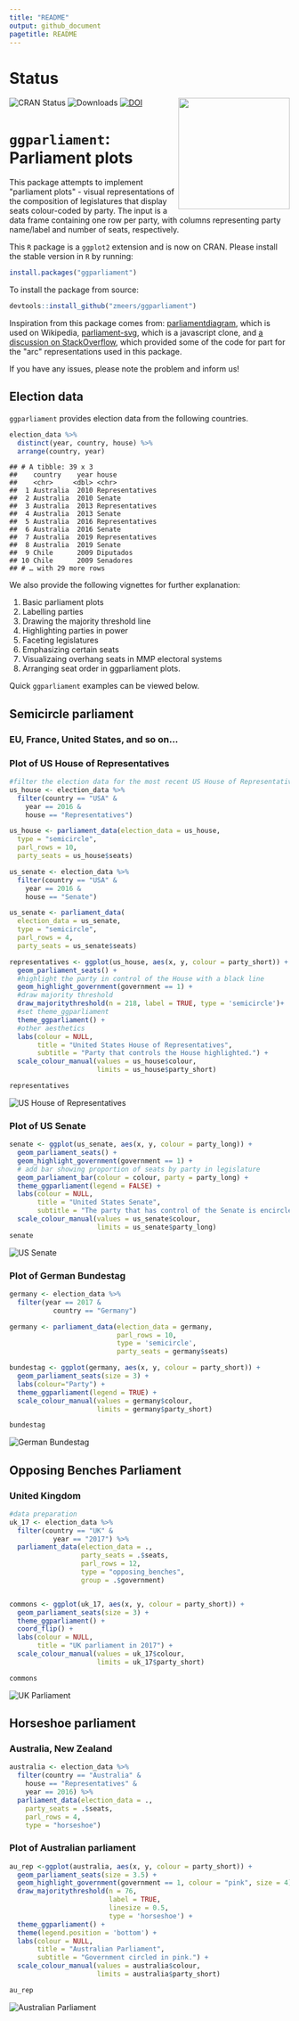 ```yaml
---
title: "README"
output: github_document
pagetitle: README
---
```


<!-- README.md is generated from README.Rmd. Please edit that file -->




# Status

![CRAN Status](https://www.r-pkg.org/badges/version/ggparliament)
![Downloads](https://cranlogs.r-pkg.org/badges/grand-total/ggparliament)
[![DOI](https://joss.theoj.org/papers/10.21105/joss.01313/status.svg)](https://doi.org/10.21105/joss.01313)
<img src = "man/figures/HexSticker.png" align = "right" width = "200"/>

# `ggparliament`: Parliament plots


This package attempts to implement "parliament plots" - visual representations of the composition of legislatures that display seats colour-coded by party. The input is a data frame containing one row per party, with columns representing party name/label and number of seats, respectively.

This `R` package is a `ggplot2` extension and is now on CRAN. Please install the stable version in `R` by running:


```r
install.packages("ggparliament")
```

To install the package from source:

```r
devtools::install_github("zmeers/ggparliament")
```

Inspiration from this package comes from: [parliamentdiagram](https://github.com/slashme/parliamentdiagram), which
is used on Wikipedia, [parliament-svg](https://github.com/juliuste/parliament-svg), which is a javascript clone, and [a discussion on StackOverflow](http://stackoverflow.com/questions/42729174/creating-a-half-donut-or-parliamentary-seating-chart), which provided some of the code for part for the "arc" representations used in this package.


If you have any issues, please note the problem and inform us!


## Election data

`ggparliament` provides election data from the following countries. 


```r
election_data %>% 
  distinct(year, country, house) %>% 
  arrange(country, year)
```

```
## # A tibble: 39 x 3
##    country    year house          
##    <chr>     <dbl> <chr>          
##  1 Australia  2010 Representatives
##  2 Australia  2010 Senate         
##  3 Australia  2013 Representatives
##  4 Australia  2013 Senate         
##  5 Australia  2016 Representatives
##  6 Australia  2016 Senate         
##  7 Australia  2019 Representatives
##  8 Australia  2019 Senate         
##  9 Chile      2009 Diputados      
## 10 Chile      2009 Senadores      
## # … with 29 more rows
```

We also provide the following vignettes for further explanation:

1. Basic parliament plots
2. Labelling parties
3. Drawing the majority threshold line
4. Highlighting parties in power
5. Faceting legislatures
6. Emphasizing certain seats
7. Visualizaing overhang seats in MMP electoral systems
8. Arranging seat order in ggparliament plots.

Quick `ggparliament` examples can be viewed below.

## Semicircle parliament

### EU, France, United States, and so on...


### Plot of US House of Representatives



```r
#filter the election data for the most recent US House of Representatives
us_house <- election_data %>%
  filter(country == "USA" &
    year == 2016 &
    house == "Representatives")

us_house <- parliament_data(election_data = us_house,
  type = "semicircle",
  parl_rows = 10,
  party_seats = us_house$seats)

us_senate <- election_data %>%
  filter(country == "USA" &
    year == 2016 &
    house == "Senate")

us_senate <- parliament_data(
  election_data = us_senate,
  type = "semicircle",
  parl_rows = 4,
  party_seats = us_senate$seats)
```


```r
representatives <- ggplot(us_house, aes(x, y, colour = party_short)) +
  geom_parliament_seats() + 
  #highlight the party in control of the House with a black line
  geom_highlight_government(government == 1) +
  #draw majority threshold
  draw_majoritythreshold(n = 218, label = TRUE, type = 'semicircle')+
  #set theme_ggparliament
  theme_ggparliament() +
  #other aesthetics
  labs(colour = NULL, 
       title = "United States House of Representatives",
       subtitle = "Party that controls the House highlighted.") +
  scale_colour_manual(values = us_house$colour, 
                      limits = us_house$party_short) 

representatives
```

![US House of Representatives](figure/unnamed-chunk-6-1.png)

### Plot of US Senate


```r
senate <- ggplot(us_senate, aes(x, y, colour = party_long)) +
  geom_parliament_seats() + 
  geom_highlight_government(government == 1) +
  # add bar showing proportion of seats by party in legislature
  geom_parliament_bar(colour = colour, party = party_long) + 
  theme_ggparliament(legend = FALSE) +
  labs(colour = NULL, 
       title = "United States Senate",
       subtitle = "The party that has control of the Senate is encircled in black.") +
  scale_colour_manual(values = us_senate$colour,
                      limits = us_senate$party_long)
senate 
```

![US Senate](figure/unnamed-chunk-7-1.png)


### Plot of German Bundestag


```r
germany <- election_data %>%
  filter(year == 2017 & 
           country == "Germany") 

germany <- parliament_data(election_data = germany, 
                           parl_rows = 10,
                           type = 'semicircle',
                           party_seats = germany$seats)

bundestag <- ggplot(germany, aes(x, y, colour = party_short)) +
  geom_parliament_seats(size = 3) +
  labs(colour="Party") +  
  theme_ggparliament(legend = TRUE) +
  scale_colour_manual(values = germany$colour, 
                      limits = germany$party_short) 

bundestag
```

![German Bundestag](figure/unnamed-chunk-8-1.png)

## Opposing Benches Parliament



### United Kingdom


```r
#data preparation
uk_17 <- election_data %>% 
  filter(country == "UK" & 
           year == "2017") %>% 
  parliament_data(election_data = .,
                  party_seats = .$seats,
                  parl_rows = 12,
                  type = "opposing_benches",
                  group = .$government)


commons <- ggplot(uk_17, aes(x, y, colour = party_short)) +
  geom_parliament_seats(size = 3) + 
  theme_ggparliament() + 
  coord_flip() + 
  labs(colour = NULL, 
       title = "UK parliament in 2017") +
  scale_colour_manual(values = uk_17$colour, 
                      limits = uk_17$party_short)

commons
```

![UK Parliament](figure/unnamed-chunk-9-1.png)



## Horseshoe parliament

### Australia, New Zealand


```r
australia <- election_data %>%
  filter(country == "Australia" &
    house == "Representatives" &
    year == 2016) %>% 
  parliament_data(election_data = .,
    party_seats = .$seats,
    parl_rows = 4,
    type = "horseshoe")
```

### Plot of Australian parliament


```r
au_rep <-ggplot(australia, aes(x, y, colour = party_short)) +
  geom_parliament_seats(size = 3.5) + 
  geom_highlight_government(government == 1, colour = "pink", size = 4) + 
  draw_majoritythreshold(n = 76, 
                         label = TRUE, 
                         linesize = 0.5,
                         type = 'horseshoe') + 
  theme_ggparliament() +
  theme(legend.position = 'bottom') + 
  labs(colour = NULL,
       title = "Australian Parliament",
       subtitle = "Government circled in pink.") +
  scale_colour_manual(values = australia$colour, 
                      limits = australia$party_short) 

au_rep
```

![Australian Parliament](figure/unnamed-chunk-11-1.png)





